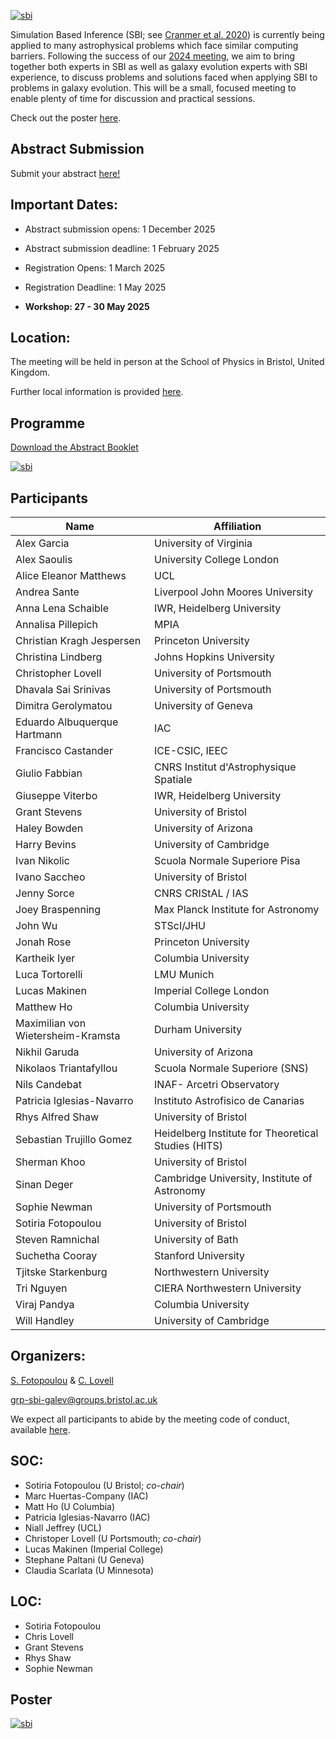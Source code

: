 [![sbi](https://raw.githubusercontent.com/sbi-galev/2025/main/sbi_header.png)](https://sbi-galev.github.io/2025/)

Simulation Based Inference (SBI; see [Cranmer et al. 2020](https://www.pnas.org/doi/full/10.1073/pnas.1912789117)) is currently being applied to many astrophysical problems which face similar computing barriers. Following the success of our [2024 meeting](https://sbi-galev.github.io/2024/), we aim to bring together both experts in SBI as well as galaxy evolution experts with SBI experience, to discuss problems and solutions faced when applying SBI to problems in galaxy evolution. This will be a small, focused meeting to enable plenty of time for discussion and practical sessions.

Check out the poster [here](https://raw.githubusercontent.com/sbi-galev/2025/main/sbi_for_galaxy_evolution_poster_cosmo.pdf).

<!-- [![sbi](https://raw.githubusercontent.com/sbi-galev/2024/main/sbi_banner.png)](https://sbi-galev.github.io/2024/) -->

## Abstract Submission

Submit your abstract [here!](https://forms.office.com/e/hjhrWSYxBg)

<!--## Registration-->

## Important Dates:

- Abstract submission opens: 1 December 2025

- Abstract submission deadline: 1 February 2025

- Registration Opens: 1 March 2025
  
- Registration Deadline:  1 May 2025

- **Workshop: 27 - 30 May 2025**

## Location: 
The meeting will be held in person at the School of Physics in Bristol, United Kingdom.

Further local information is provided [here](https://sbi-galev.github.io/2025/local_info.html).

## Programme
[Download the Abstract Booklet](SBI_2025_abstract_booklet.pdf)

[![sbi](https://raw.githubusercontent.com/sbi-galev/2025/main/schedule.png)](https://raw.githubusercontent.com/sbi-galev/2025/main/schedule.png)

## Participants
|Name | Affiliation|
|---|---|
|	Alex Garcia	|	University of Virginia	|
|	Alex Saoulis	|	University College London	|
|	Alice Eleanor Matthews	|	UCL	|
|	Andrea Sante	|	Liverpool John Moores University	|
|	Anna Lena Schaible	|	IWR, Heidelberg University	|
|	Annalisa Pillepich	|	MPIA	|
|	Christian Kragh Jespersen	|	Princeton University	|
|	Christina Lindberg	|	Johns Hopkins University	|
|	Christopher Lovell	|	University of Portsmouth	|
|	Dhavala Sai Srinivas	|	University of Portsmouth	|
|	Dimitra Gerolymatou	|	University of Geneva	|
|	Eduardo Albuquerque Hartmann	|	IAC	|
|	Francisco Castander	|	ICE-CSIC, IEEC	|
|	Giulio Fabbian	|	CNRS Institut d'Astrophysique Spatiale	|
|	Giuseppe Viterbo	|	IWR, Heidelberg University	|
|	Grant Stevens	|	University of Bristol	|
|	Haley Bowden	|	University of Arizona	|
|	Harry Bevins	|	University of Cambridge	|
|	Ivan Nikolic	|	Scuola Normale Superiore Pisa	|
|	Ivano Saccheo	|	University of Bristol	|
|	Jenny Sorce	|	CNRS CRIStAL / IAS	|
|	Joey Braspenning	|	Max Planck Institute for Astronomy	|
|	John Wu	|	STScI/JHU	|
|	Jonah Rose	|	Princeton University	|
|	Kartheik Iyer	|	Columbia University	|
|	Luca Tortorelli	|	LMU Munich	|
|	Lucas Makinen	|	Imperial College London	|
|	Matthew Ho	|	Columbia University	|
|	Maximilian von Wietersheim-Kramsta	|	Durham University	|
|	Nikhil Garuda	|	University of Arizona 	|
|	Nikolaos Triantafyllou	|	Scuola Normale Superiore (SNS)	|
|	Nils Candebat	|	INAF- Arcetri Observatory	|
|	Patricia Iglesias-Navarro	|	Instituto Astrofisico de Canarias	|
|	Rhys Alfred Shaw	|	University of Bristol	|
|	Sebastian Trujillo Gomez	|	Heidelberg Institute for Theoretical Studies (HITS)	|
|	Sherman Khoo	|	University of Bristol	|
|	Sinan Deger	|	Cambridge University, Institute of Astronomy	|
|	Sophie Newman	|	University of Portsmouth	|
|	Sotiria Fotopoulou	|	University of Bristol	|
|	Steven Ramnichal	|	University of Bath	|
|	Suchetha Cooray	|	Stanford University	|
|	Tjitske Starkenburg	|	Northwestern University	|
|	Tri Nguyen	|	CIERA Northwestern University	|
|	Viraj Pandya	|	Columbia University	|
|	Will Handley	|	University of Cambridge	|


## Organizers: 
[S. Fotopoulou](https://www.sotiriafotopoulou.com) & [C. Lovell](http://www.christopherlovell.co.uk)

grp-sbi-galev@groups.bristol.ac.uk

We expect all participants to abide by the meeting code of conduct, available [here](https://sbi-galev.github.io/2024/coc.html).

## SOC: 
* Sotiria Fotopoulou (U Bristol; *co-chair*)
* Marc Huertas-Company (IAC)
* Matt Ho (U Columbia)
* Patricia Iglesias-Navarro (IAC)
* Niall Jeffrey (UCL)
* Christoper Lovell (U Portsmouth; *co-chair*)
* Lucas Makinen (Imperial College)
* Stephane Paltani (U Geneva)
* Claudia Scarlata (U Minnesota)

## LOC:

* Sotiria Fotopoulou
* Chris Lovell
* Grant Stevens
* Rhys Shaw
* Sophie Newman

## Poster

[![sbi](https://raw.githubusercontent.com/sbi-galev/2025/main/sbi4ge.png)](https://raw.githubusercontent.com/sbi-galev/2025/main/sbi_for_galaxy_evolution_poster_cosmo.pdf)
